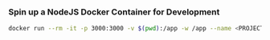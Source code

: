 ### Spin up a NodeJS Docker Container for Development
```sh
docker run --rm -it -p 3000:3000 -v $(pwd):/app -w /app --name <PROJECT_NAME> node:20-alpine s
```
